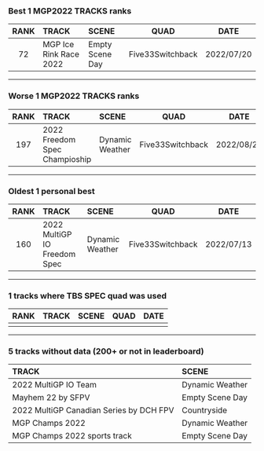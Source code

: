 ### Best 1 MGP2022 TRACKS ranks
|RANK|TRACK|SCENE|QUAD|DATE|
|:---:|:---|:---|:---:|:---:|
|72|MGP Ice Rink Race 2022|Empty Scene Day|Five33Switchback|2022/07/20|
---
### Worse 1 MGP2022 TRACKS ranks
|RANK|TRACK|SCENE|QUAD|DATE|
|:---:|:---|:---|:---:|:---:|
|197|2022 Freedom Spec Champioship|Dynamic Weather|Five33Switchback|2022/08/21|
---
### Oldest 1 personal best
|RANK|TRACK|SCENE|QUAD|DATE|
|:---:|:---|:---|:---:|:---:|
|160|2022 MultiGP IO Freedom Spec|Dynamic Weather|Five33Switchback|2022/07/13|
---
### 1 tracks where TBS SPEC quad was used
|RANK|TRACK|SCENE|QUAD|DATE|
|:---:|:---|:---|:---:|:---:|
||||||
---
### 5 tracks without data (200+ or not in leaderboard)
|TRACK|SCENE|
|:---|:---|
|2022 MultiGP IO Team|Dynamic Weather|
|Mayhem 22 by SFPV|Empty Scene Day|
|2022 MultiGP Canadian Series by DCH FPV|Countryside|
|MGP Champs 2022|Dynamic Weather|
|MGP Champs 2022 sports track|Empty Scene Day|
